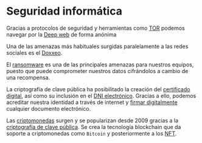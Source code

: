 # Seguridad informática

Gracias a protocolos de seguridad y herramientas como [TOR](deep_web/4._TOR.md) podemos navegar por la [Deep web](deep%20web/) de forma anónima

Una de las amenazas más habituales surgidas paralelamente a las redes sociales es el [Doxxeo](doxxeo/index.md).

El [ransomware](Malware/3.6_Ransomware.md) es una de las principales amenazas para nuestros equipos, puesto que puede comprometer nuestros datos cifrándolos a cambio de una recompensa.

La criptografía de clave pública ha posibilitado la creación del [certificado digital](Firma_electronica/certificado_digital.md), así como su inclusión en el [DNI electrónico](Firma_electronica/dnie.md). Gracias a ello, podemos acreditar nuestra identidad a través de internet y [firmar digitalmente](Firma_electronica/firma_electronica.md) cualquier documento electrónico.

Las [criptomonedas](../criptomonedas/cripotomonedas.md) surgen y se popularizan desde 2009 gracias a la [criptografía de clave pública](Criptografia/6.4._criptografia_asimetrica.md). Se crea la tecnología blockchain que da soporte a criptomonedas como ``Bitcoin`` y posteriormente a los [NFT](../criptomonedas/NFT/index.md).